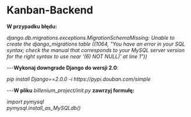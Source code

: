 # Kanban-Backend

<b>W przypadku błędu:</b>
<p><i>django.db.migrations.exceptions.MigrationSchemaMissing: 
Unable to create the django_migrations table ((1064, "You have an error in your SQL syntax;
check the manual that corresponds to your MySQL server version for the right syntax to use near '(6) NOT NULL)' at line 1"))</i></p>

---<b>Wykonaj downgrade Django do wersji 2.0</b>:
<p><i>pip install Django==2.0.0 -i https://pypi.douban.com/simple</i></p> 

---<b>W pliku</b> <i>billenium_project/_init_.py</i> <b>zawrzyj formułę: </b>
<p><i>import pymysql
  <br>pymysql.install_as_MySQLdb()</i></p>
